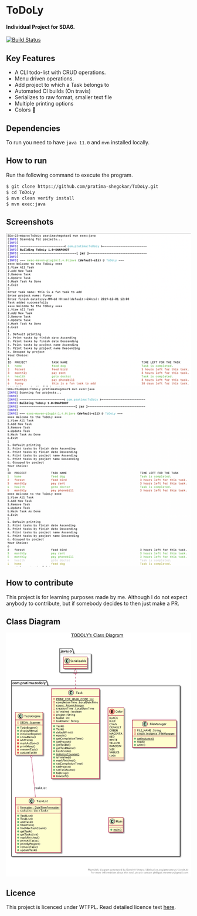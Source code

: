 # ToDoLy
#### Individual Project for SDA6.


[![Build Status](https://travis-ci.org/pratima-shegokar/ToDoLy.svg?branch=master)](https://travis-ci.org/pratima-shegokar/ToDoLy)

## Key Features
- A CLI todo-list with CRUD operations.
- Menu driven operations.
- Add project to which a Task belongs to
- Automated CI builds (On travis)
- Serializes to raw format, smaller text file
- Multiple printing options
- Colors :tada:

## Dependencies
To run you need to have `java 11.0` and `mvn` installed locally.

## How to run
Run the following command to execute the program.
````shell script
$ git clone https://github.com/pratima-shegokar/ToDoLy.git
$ cd ToDoLy
$ mvn clean verify install
$ mvn exec:java
````
## Screenshots
![screen1](screen1.png)
![screen2](screen2.png)

## How to contribute
This project is for learning purposes made by me. 
Although I do not expect anybody to contribute, but if somebody decides to then just make a PR.

## Class Diagram
![class-diagram](class-diagram.png)

## Licence
This project is licenced under WTFPL. Read detailed licence text [here](http://www.wtfpl.net). 